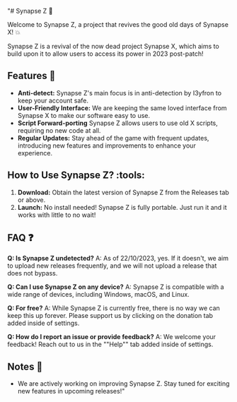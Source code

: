 "# Synapse Z :rocket:

Welcome to Synapse Z, a project that revives the good old days of Synapse X! :boom:

Synapse Z is a revival of the now dead project Synapse X, which aims to build upon it to allow users to access its power in 2023 post-patch!

## Features :star2:

- **Anti-detect:** Synapse Z's main focus is in anti-detection by I3yfron to keep your account safe.
- **User-Friendly Interface:** We are keeping the same loved interface from Synapse X to make our software easy to use.
- **Script Forward-porting** Synapse Z allows users to use old X scripts, requiring no new code at all.
- **Regular Updates:** Stay ahead of the game with frequent updates, introducing new features and improvements to enhance your experience.

## How to Use Synapse Z? :tools:

1. **Download:** Obtain the latest version of Synapse Z from the Releases tab or above.
2. **Launch:** No install needed! Synapse Z is fully portable. Just run it and it works with little to no wait! 

## FAQ :question:

**Q: Is Synapse Z undetected?**
A: As of 22/10/2023, yes. If it doesn't, we aim to upload new releases frequently, and we will not upload a release that does not bypass.

**Q: Can I use Synapse Z on any device?**
A: Synapse Z is compatible with a wide range of devices, including Windows, macOS, and Linux.

**Q: For free?**
A: While Synapse Z is currently free, there is no way we can keep this up forever. Please support us by clicking on the donation tab added inside of settings.

**Q: How do I report an issue or provide feedback?**
A: We welcome your feedback! Reach out to us in the ""Help"" tab added inside of settings.

## Notes :pencil:

- We are actively working on improving Synapse Z. Stay tuned for exciting new features in upcoming releases!"						

